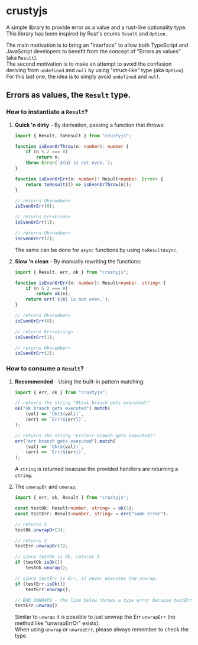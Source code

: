 # crustyjs
A simple library to provide error as a value and a rust-like optionality type.\
This library has been inspired by Rust's enums `Result` and `Option`.

The main motivation is to bring an "interface" to allow both TypeScript and JavaScript developers to benefit from the concept of "Errors as values" (aka `Result`).\
The second motivation is to make an attempt to avoid the confusion deriving from `undefined` and `null` by using "struct-like" type (aka `Option`).\
For this last one, the idea is to simply avoid `undefined` and `null`.

## Errors as values, the `Result` type.
### How to instantiate a `Result`?
1. **Quick 'n dirty** - By derivation, passing a function that throws:
    ```typescript
    import { Result, toResult } from "crustyjs";
    
    function isEvenOrThrow(n: number): number {
        if (n % 2 === 0)
            return n;
        throw Error(`${n} is not even.`);
    }
    
    function isEvenOrErr(n: number): Result<number, Error> {
        return toResult(() => isEvenOrThrow(n));
    }
    
    // returns Ok<number>
    isEvenOrErr(0);
    
    // returns Err<Error>
    isEvenOrErr(1);
    
    // returns Ok<number>
    isEvenOrErr(2);
    ```
    The same can be done for `async` functions by using `toResultAsync`.

2. **Slow 'n clean** - By manually rewriting the functions:
    ```typescript
    import { Result, err, ok } from "crustyjs";
    
    function isEvenOrErr(n: number): Result<number, string> {
        if (n % 2 === 0)
            return ok(n);
        return err(`${n} is not even.`);
    }
    
    // returns Ok<number>
    isEvenOrErr(0);
    
    // returns Err<string>
    isEvenOrErr(1);
    
    // returns Ok<number>
    isEvenOrErr(2);
    ```

### How to consume a `Result`?
1. **Recommended** - Using the built-in pattern matching:
    ```typescript
    import { err, ok } from "crustyjs";
    
    // returns the string "Ok(ok branch gets executed)"
    ok("ok branch gets executed").match(
        (val) => `Ok(${val})`,
        (err) => `Err(${err})`,
    );
    
    // returns the string "Err(err branch gets executed)"
    err("err branch gets executed").match(
        (val) => `Ok(${val})`,
        (err) => `Err(${err})`,
    );
    ```
    A `string` is returned beacuse the provided handlers are returning a `string`.

2. The `unwrapOr` and `unwrap`:
    ```typescript
    import { err, ok, Result } from "crustyjs";

    const testOk: Result<number, string> = ok(5);
    const testErr: Result<number, string> = err("some error");

    // returns 5
    testOk.unwrapOr(3);
    
    // returns 3
    testErr.unwrapOr(3);

    // since testOk is Ok, returns 5
    if (testOk.isOk())
        testOk.unwrap();

    // since testErr is Err, it never executes the unwrap.
    if (testErr.isOk())
        testErr.unwrap();

    // BAD UNWRAPS - the line below throws a type error because testErr is of type Err.
    testErr.unwrap()
    ```
    Similar to `unwrap` it is possible to just unwrap the Err `unwrapErr` (no method like "unwrapErrOr" exists).\
   When using `unwrap` or `unwrapErr`, please always remember to check the type.
